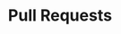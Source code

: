 ---
layout: default
title: Pull Requests
parent: Guidelines
nav_order: 2
permalink: /guidelines/prs
---